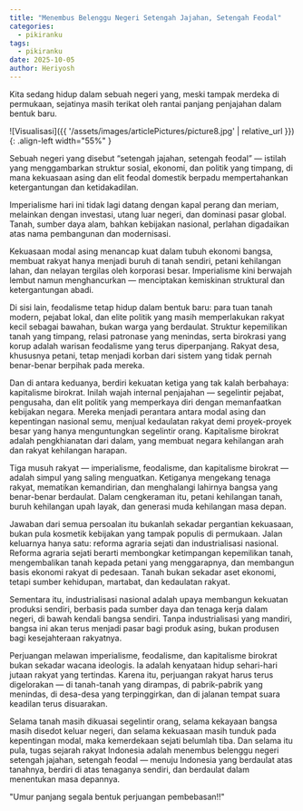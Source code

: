 ```yaml
---
title: "Menembus Belenggu Negeri Setengah Jajahan, Setengah Feodal"
categories:
  - pikiranku
tags:
  - pikiranku
date: 2025-10-05
author: Heriyosh
---
```



Kita sedang hidup dalam sebuah negeri yang, meski tampak merdeka di permukaan, sejatinya masih terikat oleh rantai panjang penjajahan dalam bentuk baru. 

![Visualisasi]({{ '/assets/images/articlePictures/picture8.jpg' | relative_url }}){: .align-left width="55%" }

Sebuah negeri yang disebut “setengah jajahan, setengah feodal” — istilah yang menggambarkan struktur sosial, ekonomi, dan politik yang timpang, di mana kekuasaan asing dan elit feodal domestik berpadu mempertahankan ketergantungan dan ketidakadilan.

Imperialisme hari ini tidak lagi datang dengan kapal perang dan meriam, melainkan dengan investasi, utang luar negeri, dan dominasi pasar global. Tanah, sumber daya alam, bahkan kebijakan nasional, perlahan digadaikan atas nama pembangunan dan modernisasi. 

Kekuasaan modal asing menancap kuat dalam tubuh ekonomi bangsa, membuat rakyat hanya menjadi buruh di tanah sendiri, petani kehilangan lahan, dan nelayan tergilas oleh korporasi besar. Imperialisme kini berwajah lembut namun menghancurkan — menciptakan kemiskinan struktural dan ketergantungan abadi.

Di sisi lain, feodalisme tetap hidup dalam bentuk baru: para tuan tanah modern, pejabat lokal, dan elite politik yang masih memperlakukan rakyat kecil sebagai bawahan, bukan warga yang berdaulat. Struktur kepemilikan tanah yang timpang, relasi patronase yang menindas, serta birokrasi yang korup adalah warisan feodalisme yang terus diperpanjang. Rakyat desa, khususnya petani, tetap menjadi korban dari sistem yang tidak pernah benar-benar berpihak pada mereka.

Dan di antara keduanya, berdiri kekuatan ketiga yang tak kalah berbahaya: kapitalisme birokrat. Inilah wajah internal penjajahan — segelintir pejabat, pengusaha, dan elit politik yang memperkaya diri dengan memanfaatkan kebijakan negara. Mereka menjadi perantara antara modal asing dan kepentingan nasional semu, menjual kedaulatan rakyat demi proyek-proyek besar yang hanya menguntungkan segelintir orang. Kapitalisme birokrat adalah pengkhianatan dari dalam, yang membuat negara kehilangan arah dan rakyat kehilangan harapan.

Tiga musuh rakyat — imperialisme, feodalisme, dan kapitalisme birokrat — adalah simpul yang saling menguatkan. Ketiganya mengekang tenaga rakyat, mematikan kemandirian, dan menghalangi lahirnya bangsa yang benar-benar berdaulat. Dalam cengkeraman itu, petani kehilangan tanah, buruh kehilangan upah layak, dan generasi muda kehilangan masa depan.

Jawaban dari semua persoalan itu bukanlah sekadar pergantian kekuasaan, bukan pula kosmetik kebijakan yang tampak populis di permukaan. Jalan keluarnya hanya satu: reforma agraria sejati dan industrialisasi nasional. Reforma agraria sejati berarti membongkar ketimpangan kepemilikan tanah, mengembalikan tanah kepada petani yang menggarapnya, dan membangun basis ekonomi rakyat di pedesaan. Tanah bukan sekadar aset ekonomi, tetapi sumber kehidupan, martabat, dan kedaulatan rakyat.

Sementara itu, industrialisasi nasional adalah upaya membangun kekuatan produksi sendiri, berbasis pada sumber daya dan tenaga kerja dalam negeri, di bawah kendali bangsa sendiri. Tanpa industrialisasi yang mandiri, bangsa ini akan terus menjadi pasar bagi produk asing, bukan produsen bagi kesejahteraan rakyatnya.

Perjuangan melawan imperialisme, feodalisme, dan kapitalisme birokrat bukan sekadar wacana ideologis. Ia adalah kenyataan hidup sehari-hari jutaan rakyat yang tertindas. Karena itu, perjuangan rakyat harus terus digelorakan — di tanah-tanah yang dirampas, di pabrik-pabrik yang menindas, di desa-desa yang terpinggirkan, dan di jalanan tempat suara keadilan terus disuarakan.

Selama tanah masih dikuasai segelintir orang, selama kekayaan bangsa masih disedot keluar negeri, dan selama kekuasaan masih tunduk pada kepentingan modal, maka kemerdekaan sejati belumlah tiba. Dan selama itu pula, tugas sejarah rakyat Indonesia adalah menembus belenggu negeri setengah jajahan, setengah feodal — menuju Indonesia yang berdaulat atas tanahnya, berdiri di atas tenaganya sendiri, dan berdaulat dalam menentukan masa depannya.

"Umur panjang segala bentuk perjuangan pembebasan!!"